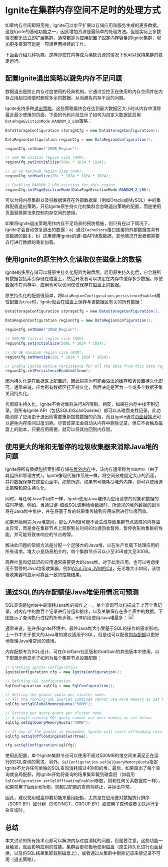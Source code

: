 # Ignite在集群内存空间不足时的处理方式
如果内存空间即将用完，Ignite可以水平扩展以存储应用和服务生成的更多数据，这是Ignite的基础功能之一，因此增加资源是最简单的处理方法。但是实际上多数情况都无法立即扩展集群，通常都是为应用配置了固定内存容量的Ignite集群，增加更多资源可能是一项艰巨而持续的工作。

下面会介绍几种功能，这样即使在内存成为稀缺资源的情况下也可以保持集群的稳定运行。

## 配置Ignite退出策略以避免内存不足问题
数据退出是防止内存过度使用的经典机制，它通过监控正在使用的内存空间并在内存占用超过阈值时删除多余的数据，从而避免内存不足的问题。

Ignite支持多种[退出策略](https://www.ignite-service.cn/doc/java/DurableMemory.html#_4-退出策略)，这些策略最终会在达到最大数据区大小时从内存中清除最近最少使用的页面，下面的代码片段显示了如何为自定义数据区启用`DataPageEvictionMode.RANDOM_2_LRU`策略：
```java
DataStorageConfiguration storageCfg = new DataStorageConfiguration();

DataRegionConfiguration regionCfg = new DataRegionConfiguration();

regionCfg.setName("20GB_Region");

// 500 MB initial region size (RAM).
regionCfg.setInitialSize(500L * 1024 * 1024);

// 20 GB maximum region size (RAM).
regionCfg.setMaxSize(20L * 1024 * 1024 * 1024);

// Enabling RANDOM_2_LRU eviction for this region.
regionCfg.setPageEvictionMode(DataPageEvictionMode.RANDOM_2_LRU);
```
可以为纯内存集群以及将数据保存在外部数据库（例如Oracle或MySQL）中的集群配置退出策略，开启Ignite原生持久化的集群会忽略退出策略的配置，而是使用页面替换算法来控制内存空间的使用。

如果将Ignite退出策略用作内存不足场景的预防措施，则只有在以下情况下，Ignite才会自动恢复退出的数据：a）通过`CacheStore`接口连接的外部数据库具有该数据的副本，b）应用使用Ignite的键-值API读取数据，其他情况开发者都需要自行进行数据的重新加载。
## 使用Ignite的原生持久化读取仅在磁盘上的数据
Ignite的多层存储可以将原生持久化配置为磁盘层。启用原生持久化后，它会将所有数据包括索引存储在磁盘上，然后开发者可以决定在内存中缓存多少数据。即使数据不在内存中，应用也可以访问仅仅保存在磁盘上的数据。

原生持久化的配置很简单，将`DataRegionConfiguration.persistenceEnabled`属性配置为`true`时，Ignite就会在磁盘上保存与该数据区有关的所有数据：
```java
DataStorageConfiguration storageCfg = new DataStorageConfiguration();

DataRegionConfiguration regionCfg = new DataRegionConfiguration();

regionCfg.setName("20GB_Region");

// 500 MB initial region size (RAM).
regionCfg.setInitialSize(500L * 1024 * 1024);

// 20 GB maximum region size (RAM).
regionCfg.setMaxSize(20L * 1024 * 1024 * 1024);

// Enable Ignite Native Persistence for all the data from this data region.
regionCfg.setPersistenceEnabled(true);
```
因为持久化是在数据区上配置的，因此只需为可能会溢出的缓存和表设置持久化即可。通常来说，应为所有数据区打开持久化，然后决定是否为一个或多个数据子集关闭持久化。

凭借原生持久化，Ignite不会对集群进行API限制。相反，如果在内存中找不到记录，则所有Ignite API（包括SQL和ScanQueries）都可以从磁盘查找记录。此功能消除了应用由于退出而需要重新加载数据的负担，而且Ignite通过[页面替换](https://cwiki.apache.org/confluence/display/IGNITE/Ignite+Durable+Memory+-+under+the+hood#IgniteDurableMemory-underthehood-Pagereplacement(rotationwithdisk))还可以避免内存空间过度消耗。尽管该算法会自动从内存中删除记录，但它不会触及磁盘上的副本，只要应用需要，就可以将其拉回到内存层。
## 使用更大的堆和无暂停的垃圾收集器来消除Java堆的问题
Ignite将所有数据包括索引都存储在[堆外内存](https://www.ignite-service.cn/doc/java/DurableMemory.html#_2-内存架构)中，该内存通常称为`页面内存`（由于其组织和管理方式）。Ignite像现代操作系统一样，将空间分成固定大小的页面，并将数据保存在这些页面中。如前所述，如果有可能耗尽堆外内存，则可以使用退出策略和原生持久化。

同时，与任何Java中间件一样，Ignite使用Java堆作为应用请求的对象和数据的临时存储。例如，当通过键-值或SQL调用检索数据时，所请求的堆外数据的副本将在Java堆中维护，并在将基于堆的结果集传输到应用端后进行垃圾回收。

如果开始用完Java堆空间，那么JVM很可能不会生成导致集群节点故障的内存溢出异常，而是会在集群节点上观察到长时间的垃圾回收暂停。暂停会影响集群的性能，并可能导致未响应的节点故障。

解决此问题的常规方法是分配一个足够大的Java堆，以在生产负载下处理应用的所有请求。堆大小是场景相关的，每个集群节点可以小至3GB或大至30GB。

高吞吐量和低延迟的应用通常需要更大的Java堆。对于此类应用，也可以考虑使用不暂停的Java垃圾收集器，例如[Azul Zing JVM的C4](https://www.azul.com/igniting-in-memory-performance-with-gridgain-and-zing/)，无论堆大小如何，该垃圾收集器均显示可靠且一致的性能结果。
## 通过SQL的内存配额使Java堆使用情况可预测
SQL查询是Ignite中最消耗Java堆的操作之一。单个查询可以扫描成千上万个表记录，对内存中的数百个记录进行分组和排序，以及关联保存在多个表中的数据。下图显示了查询执行过程的所有步骤，`计算`阶段使用Java堆最多：
![](https://www.gridgain.com/sites/default/files/inline-images/Handling%20Out%20of%20Memory%20Apache%20Ignite%20Cluster.png)

通常来说，在许多Ignite环境中，最终Java堆大小受基于SQL的操作的需求影响，上一节中关于更大的Java堆的建议适用于SQL。但是也可以配置[内存配额](https://www.gridgain.com/docs/latest/developers-guide/memory-configuration/memory-quotas)以更好地管理Java堆空间的使用。

内存配额专为SQL设计，可在GridGain社区版和GridGain的其他版本中使用，以下配置示例显示了如何为每个集群节点设置配额：
```java
// Creating Ignite configuration.
IgniteConfiguration cfg = new IgniteConfiguration();

// Defining SQL configuration.
SqlConfiguration sqlCfg = new SqlConfiguration();

// Setting the global quota per cluster node.
// All the running SQL queries combined cannot use more memory as set here.
sqlCfg.setSqlGlobalMemoryQuota("500M");

// Setting per query quota per cluster node.
// A single running SQL query cannot use more memory as set below.
sqlCfg.setSqlQueryMemoryQuota("40MB");

// If any of the quotas is exceeded, Ignite will start offloading result sets to disk.
sqlCfg.setSqlOffloadingEnabled(true);

cfg.setSqlConfiguration(sqlCfg);
```
使用此配置，单个Ignite集群节点可以使用不超过500MB的堆空间来满足正在运行的SQL查询的需求。另外，`SqlConfiguration.setSqlQueryMemoryQuota`指定Ignite不允许任何单独的SQL查询消耗超过40MB的堆。最后，如果超出了每个查询或全局配额，则Ignite开始将查询的结果集卸载到磁盘层（如启用`SqlConfiguration.setSqlOffloadingEnabled`参数，则和任何关系数据库一样），如果禁用了`磁盘卸载`功能，则超过配额的查询将终止，并抛出异常。

因此，建议使用磁盘卸载功能来启用配额，尤其是在应用要对数据执行排序（SORT BY）或分组（DISTINCT，GROUP BY）或使用子查询或者关联运行复杂查询时。
## 总结
本文讨论的所有技术点都可以解决内存过度消耗的问题，但是要注意，这些功能一旦触发，就会影响应用的性能。集群会更积极地使用磁盘（原生持久化进行页面替换，以及将SQL结果集卸载到磁盘上），或者通过从集群中删除记录来使记录不可用（退出策略）。
